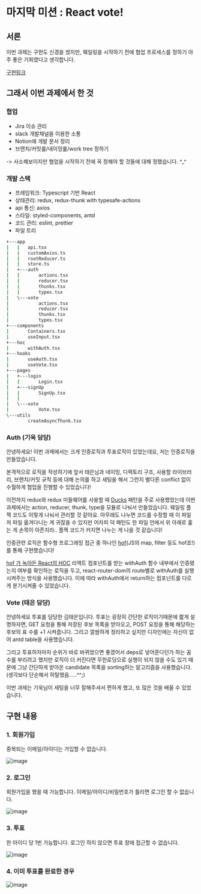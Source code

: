 # 마지막 미션 : React vote!

## 서론
이번 과제는 구현도 신경을 썼지만, 웨일링을 시작하기 전에 협업 프로세스를 정하기 아주 좋은 기회였다고 생각합니다. 

[구현링크](https://react-vote-14th-ph7sbw7e4-team-whaling.vercel.app/)

## 그래서 이번 과제에서 한 것
### 협업
- Jira 이슈 관리
- slack 개발채널을 이용한 소통
- Notion에 개발 문서 정리
- 브랜치/커밋룰/네이밍룰/work tree 정하기

-> 사소해보이지만 협업을 시작하기 전에 꼭 정해야 할 것들에 대해 정했습니다. ^_^

### 개발 스택
- 프레임워크: Typescript 기반 React
- 상태관리: redux, redux-thunk with typesafe-actions
- api 통신: axios
- 스타일: styled-components, antd
- 코드 관리: eslint, prettier
- 파일 트리
```bash
+---app
|   |   api.tsx
|   |   customAxios.ts
|   |   rootReducer.ts
|   |   store.ts
|   +---auth
|   |       actions.tsx
|   |       reducer.tsx
|   |       thunks.tsx
|   |       types.tsx
|   \---vote
|           actions.tsx
|           reducer.tsx
|           thunks.tsx
|           types.tsx
+---components
|       Containers.tsx
|       useInput.tsx
+---hoc
|       withAuth.tsx
+---hooks
|       useAuth.tsx
|       useVote.tsx
+---pages
|   +---login
|   |       Login.tsx
|   +---signUp
|   |       SignUp.tsx
|   |
|   \---vote
|           Vote.tsx
\---utils
        createAsyncThunk.tsx
```

### Auth (기욱 담당)

안녕하세요! 이번 과제에서는 크게 인증로직과 투표로직이 있었는데요, 저는 인증로직을 만들었습니다.

본격적으로 로직을 작성하기에 앞서 태은님과 네이밍, 디렉토리 구조, 사용할 라이브러리, 브랜치/커밋 규칙 등에 대해 논의를 하고 세팅을 해서 그런지 별다른 conflict 없이 수월하게 협업을 진행할 수 있었습니다!

이전까지 redux와 redux 미들웨어를 사용할 때 [Ducks](https://medium.com/@matthew.holman/what-is-redux-ducks-46bcb1ad04b7) 패턴을 주로 사용했었는데 이번 과제에서는 action, reducer, thunk, type을 모듈로 나눠서 만들었습니다. 웨일링 플젝 코드도 이렇게 나눠서 관리할 것 같아요. 아무래도 나누면 코드를 수정할 때 이 파일 저 파일 옮겨다니는 게 귀찮을 수 있지만 어차피 덕 패턴도 한 파일 안에서 위 아래로 훑는 게 손목이 아픈지라.. 플젝 코드가 커지면 나누는 게 나을 것 같습니다!

인증관련 로직은 함수형 프로그래밍 접근 중 하나인 [hof](https://medium.com/javascript-scene/higher-order-functions-composing-software-5365cf2cbe99)(JS의 map, filter 등도 hof죠!) 를 통해 구현했습니다! 

[hof 가 녹아든 React의 HOC](https://ko.reactjs.org/docs/higher-order-components.html#dont-mutate-the-original-component-use-composition)
리액트 컴포넌트를 받는 withAuth 함수 내부에서 인증됐는지 여부를 확인하는 로직을 두고, react-router-dom의 route별로 withAuth를 실행시켜주는 방식을 사용했습니다. 이에 따라 withAuth에서  return하는 컴포넌트를 다르게 분기시켜줄 수 있었습니다.


### Vote (태은 담당)
안녕하세요 투표를 담당한 김태은입니다. 투표는 굉장히 간단한 로직이기때문에 짧게 설명하자면, GET 요청을 통해 저장된 후보 목록을 받아오고, POST 요청을 통해 해당하는 후보의 표 수를 +1 시켜줍니다. 그리고 깔쌈하게 정리하고 싶지만 디자인에는 자신이 없어 antd table을 사용했습니다.

그리고 투표하자마자 순위가 바로 바뀌었으면 좋겠어서 deps로 넣어준다던가 하는 꼼수를 부리려고 했지만 로직이 더 커진다면 무한로딩으로 실행이 되지 않을 수도 있기 때문에 그냥 간단하게 받아온 candidate 목록을 sorting하는 알고리즘을 사용했습니다. (생각보다 단순해서 허탈했음.....^^;)

이번 과제는 기욱님이 세팅을 너무 잘해주셔서 편하게 했고, 또 많은 것을 배울 수 있었습니다.

## 구현 내용
### 1. 회원가입

중복되는 이메일/아이디는 가입할 수 없습니다.

![image](https://user-images.githubusercontent.com/55427367/147399169-191e4f04-82e9-4162-ae20-b29ca05ab771.png)

### 2. 로그인

회원가입을 했을 때 가능합니다. 이메일/아이디/비밀번호가 틀리면 로그인 할 수 없습니다.

![image](https://user-images.githubusercontent.com/55427367/147399173-b60fdfef-2acd-4419-87e9-7134c0822bf9.png)

### 3. 투표

한 아이디 당 1번 가능합니다. 로그인 하지 않으면 투표 창에 접근할 수 없습니다.

![image](https://user-images.githubusercontent.com/55427367/147399176-31471903-e918-41dc-ae2b-0bcb53b7153d.png)

### 4. 이미 투표를 완료한 경우

![image](https://user-images.githubusercontent.com/55427367/147399773-392dd8fd-f9f0-41a2-a27e-8bc22e405684.png)


